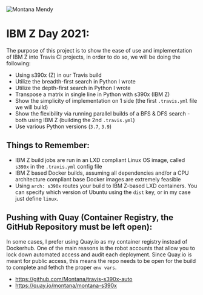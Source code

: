 ![Montana Mendy](https://user-images.githubusercontent.com/20936398/133368041-b943db58-767b-44f2-a746-c91c335cc915.png)


# IBM Z Day 2021: 

The purpose of this project is to show the ease of use and implementation of IBM Z into Travis CI projects, in order to do so, we will be doing the following:

* Using s390x (Z) in our Travis build 
* Utilize the breadth-first search in Python I wrote 
* Utilize the depth-first search in Python I wrote 
* Transpose a matrix in single line in Python with s390x (IBM Z)
* Show the simplicity of implementation on 1 side (the first `.travis.yml` file we will build) 
* Show the flexibility via running parallel builds of a BFS & DFS search - both using IBM Z (building the 2nd `.travis.yml`)
* Use various Python versions (`3.7`, `3.9`)

## Things to Remember: 

* IBM Z build jobs are run in an LXD compliant Linux OS image, called `s390x` in the `.travis.yml` config file
* IBM Z based Docker builds, assuming all dependencies and/or a CPU architecture compliant base Docker images are extremely feasible
* Using `arch: s390x` routes your build to IBM Z-based LXD containers. You can specify which version of Ubuntu using the `dist` key, or in my case just define `linux`.

## Pushing with Quay (Container Registry, the GitHub Repository must be left open):

In some cases, I prefer using Quay.io as my container registry instead of Dockerhub. One of the main reasons is the robot accounts that allow you to lock down automated access and audit each deployment. Since Quay.io is meant for public access, this means the repo needs to be open for the build to complete and fethch the proper `env vars`.

* https://github.com/Montana/travis-s390x-auto
* https://quay.io/montana/montana-s390x
